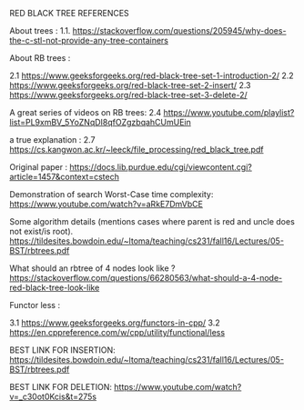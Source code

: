 RED BLACK TREE REFERENCES

About trees :
1.1. https://stackoverflow.com/questions/205945/why-does-the-c-stl-not-provide-any-tree-containers

About RB trees :

2.1 https://www.geeksforgeeks.org/red-black-tree-set-1-introduction-2/
2.2 https://www.geeksforgeeks.org/red-black-tree-set-2-insert/
2.3 https://www.geeksforgeeks.org/red-black-tree-set-3-delete-2/

A great series of videos on RB trees:
2.4 https://www.youtube.com/playlist?list=PL9xmBV_5YoZNqDI8qfOZgzbqahCUmUEin

a true explanation :
2.7 https://cs.kangwon.ac.kr/~leeck/file_processing/red_black_tree.pdf

Original paper :
https://docs.lib.purdue.edu/cgi/viewcontent.cgi?article=1457&context=cstech

Demonstration of search Worst-Case time complexity:
https://www.youtube.com/watch?v=aRkE7DmVbCE

Some algorithm details (mentions cases where parent is red and
uncle does not exist/is root).
https://tildesites.bowdoin.edu/~ltoma/teaching/cs231/fall16/Lectures/05-BST/rbtrees.pdf

What should an rbtree of 4 nodes look like ?
https://stackoverflow.com/questions/66280563/what-should-a-4-node-red-black-tree-look-like

Functor less :

3.1 https://www.geeksforgeeks.org/functors-in-cpp/
3.2 https://en.cppreference.com/w/cpp/utility/functional/less


BEST LINK FOR INSERTION:
https://tildesites.bowdoin.edu/~ltoma/teaching/cs231/fall16/Lectures/05-BST/rbtrees.pdf

BEST LINK FOR DELETION:
https://www.youtube.com/watch?v=_c30ot0Kcis&t=275s
